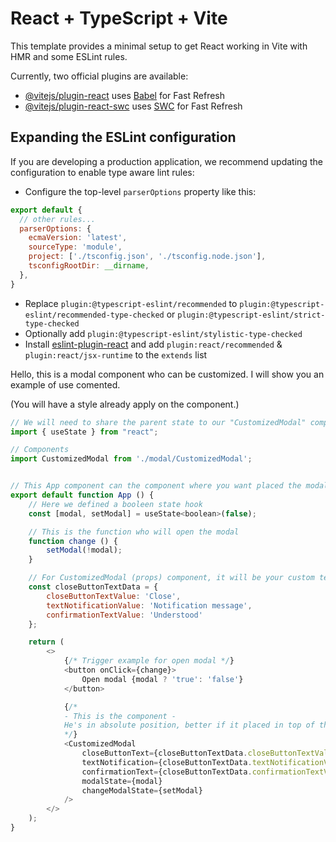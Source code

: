 # React + TypeScript + Vite

This template provides a minimal setup to get React working in Vite with HMR and some ESLint rules.

Currently, two official plugins are available:

- [@vitejs/plugin-react](https://github.com/vitejs/vite-plugin-react/blob/main/packages/plugin-react/README.md) uses [Babel](https://babeljs.io/) for Fast Refresh
- [@vitejs/plugin-react-swc](https://github.com/vitejs/vite-plugin-react-swc) uses [SWC](https://swc.rs/) for Fast Refresh

## Expanding the ESLint configuration

If you are developing a production application, we recommend updating the configuration to enable type aware lint rules:

- Configure the top-level `parserOptions` property like this:

```js
export default {
  // other rules...
  parserOptions: {
    ecmaVersion: 'latest',
    sourceType: 'module',
    project: ['./tsconfig.json', './tsconfig.node.json'],
    tsconfigRootDir: __dirname,
  },
}
```

- Replace `plugin:@typescript-eslint/recommended` to `plugin:@typescript-eslint/recommended-type-checked` or `plugin:@typescript-eslint/strict-type-checked`
- Optionally add `plugin:@typescript-eslint/stylistic-type-checked`
- Install [eslint-plugin-react](https://github.com/jsx-eslint/eslint-plugin-react) and add `plugin:react/recommended` & `plugin:react/jsx-runtime` to the `extends` list


Hello, this is a modal component who can be customized.
I will show you an example of use comented.

(You will have a style already apply on the component.)

```js
// We will need to share the parent state to our "CustomizedModal" component
import { useState } from "react";

// Components
import CustomizedModal from './modal/CustomizedModal';


// This App component can the component where you want placed the modal
export default function App () {
    // Here we defined a booleen state hook
    const [modal, setModal] = useState<boolean>(false);

    // This is the function who will open the modal
    function change () {
        setModal(!modal);
    }

    // For CustomizedModal (props) component, it will be your custom text button or message
    const closeButtonTextData = {
        closeButtonTextValue: 'Close',
        textNotificationValue: 'Notification message',
        confirmationTextValue: 'Understood'
    };

    return (
        <>
            {/* Trigger example for open modal */}
            <button onClick={change}>
                Open modal {modal ? 'true': 'false'}
            </button>

            {/* 
            - This is the component -
            He's in absolute position, better if it placed in top of the other components
            */}
            <CustomizedModal
                closeButtonText={closeButtonTextData.closeButtonTextValue} 
                textNotification={closeButtonTextData.textNotificationValue} 
                confirmationText={closeButtonTextData.confirmationTextValue} 
                modalState={modal}
                changeModalState={setModal}
            />
        </>
    );
}
```